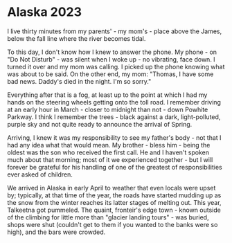 # Alaska 2023

I live thirty minutes from my parents' - my mom's - place above the James, below the fall line where the river becomes tidal. 

To this day, I don't know how I knew to answer the phone. My phone - on "Do Not Disturb" - was silent when I woke up - no vibrating, face down. I turned it over and my mom was calling. I picked up the phone knowing what was about to be said. On the other end, my mom: "Thomas, I have some bad news. Daddy's died in the night. I'm so sorry." 

Everything after that is a fog, at least up to the point at which I had my hands on the steering wheels getting onto the toll road. I remember driving at an early hour in March - closer to midnight than not - down Powhite Parkway. I think I remember the trees - black against a dark, light-polluted, purple sky and not quite ready to announce the arrival of Spring. 

Arriving, I knew it was my responsibility to see my father's body - not that I had any idea what that would mean. My brother - bless him - being the oldest was the son who received the first call. He and I haven't spoken much about that morning; most of it we experienced together - but I will forever be grateful for his handling of one of the greatest of responsibilities ever asked of children. 

We arrived in Alaska in early April to weather that even locals were upset by; typically, at that time of the year, the roads have started mudding
up as the snow from the winter reaches its latter stages of melting out. This year, Talkeetna got pummeled. The quaint, fronteir's edge town - known
outside of the climbing for little more than "glacier landing tours" - was buried, shops were shut (couldn't get to them if you wanted to the banks
were so high), and the bars were crowded. 
